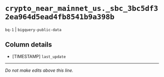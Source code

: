 # `crypto_near_mainnet_us._sbc_3bc5df32ea964d5ead4fb8541b9a398b`
`bq-1` | `bigquery-public-data`

## Column details
* [TIMESTAMP] `last_update`

-------------------------------------------------------------------------------
*Do not make edits above this line.*
